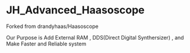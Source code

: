 # JH_Advanced_Haasoscope

Forked from drandyhaas/Haasoscope

Our Purpose is Add External RAM , DDS(Direct Digital Synthersizer) , and Make Faster and Reliable system
